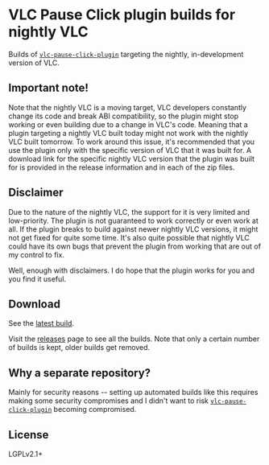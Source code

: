 # VLC Pause Click plugin builds for nightly VLC
Builds of [`vlc-pause-click-plugin`](https://github.com/nurupo/vlc-pause-click-plugin) targeting the nightly, in-development version of VLC.

## Important note!
Note that the nightly VLC is a moving target, VLC developers constantly change its code and break ABI compatibility, so the plugin might stop working or even building due to a change in VLC's code.
Meaning that a plugin targeting a nightly VLC built today might not work with the nightly VLC built tomorrow.
To work around this issue, it's recommended that you use the plugin only with the specific version of VLC that it was built for.
A download link for the specific nightly VLC version that the plugin was built for is provided in the release information and in each of the zip files.

## Disclaimer
Due to the nature of the nightly VLC, the support for it is very limited and low-priority.
The plugin is not guaranteed to work correctly or even work at all.
If the plugin breaks to build against newer nightly VLC versions, it might not get fixed for quite some time.
It's also quite possible that nightly VLC could have its own bugs that prevent the plugin from working that are out of my control to fix.

Well, enough with disclaimers.
I do hope that the plugin works for you and you find it useful.

## Download
See the [latest build](https://github.com/nurupo/vlc-pause-click-plugin-nlightly-builds/releases/tag/ci-nightly-latest).

Visit the [releases](https://github.com/nurupo/vlc-pause-click-plugin-nlightly-builds/releases) page to see all the builds.
Note that only a certain number of builds is kept, older builds get removed.

## Why a separate repository?
Mainly for security reasons -- setting up automated builds like this requires making some security compromises and I didn't want to risk [`vlc-pause-click-plugin`](https://github.com/nurupo/vlc-pause-click-plugin) becoming compromised.

## License
LGPLv2.1+
